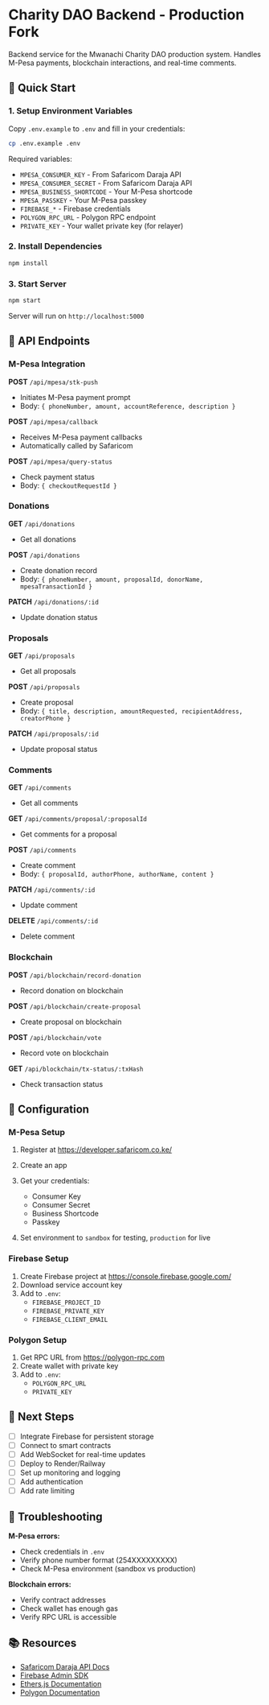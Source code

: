# Charity DAO Backend - Production Fork

Backend service for the Mwanachi Charity DAO production system. Handles M-Pesa payments, blockchain interactions, and real-time comments.

## 🚀 Quick Start

### 1. Setup Environment Variables

Copy `.env.example` to `.env` and fill in your credentials:

```bash
cp .env.example .env
```

Required variables:
- `MPESA_CONSUMER_KEY` - From Safaricom Daraja API
- `MPESA_CONSUMER_SECRET` - From Safaricom Daraja API
- `MPESA_BUSINESS_SHORTCODE` - Your M-Pesa shortcode
- `MPESA_PASSKEY` - Your M-Pesa passkey
- `FIREBASE_*` - Firebase credentials
- `POLYGON_RPC_URL` - Polygon RPC endpoint
- `PRIVATE_KEY` - Your wallet private key (for relayer)

### 2. Install Dependencies

```bash
npm install
```

### 3. Start Server

```bash
npm start
```

Server will run on `http://localhost:5000`

## 📡 API Endpoints

### M-Pesa Integration

**POST** `/api/mpesa/stk-push`
- Initiates M-Pesa payment prompt
- Body: `{ phoneNumber, amount, accountReference, description }`

**POST** `/api/mpesa/callback`
- Receives M-Pesa payment callbacks
- Automatically called by Safaricom

**POST** `/api/mpesa/query-status`
- Check payment status
- Body: `{ checkoutRequestId }`

### Donations

**GET** `/api/donations`
- Get all donations

**POST** `/api/donations`
- Create donation record
- Body: `{ phoneNumber, amount, proposalId, donorName, mpesaTransactionId }`

**PATCH** `/api/donations/:id`
- Update donation status

### Proposals

**GET** `/api/proposals`
- Get all proposals

**POST** `/api/proposals`
- Create proposal
- Body: `{ title, description, amountRequested, recipientAddress, creatorPhone }`

**PATCH** `/api/proposals/:id`
- Update proposal status

### Comments

**GET** `/api/comments`
- Get all comments

**GET** `/api/comments/proposal/:proposalId`
- Get comments for a proposal

**POST** `/api/comments`
- Create comment
- Body: `{ proposalId, authorPhone, authorName, content }`

**PATCH** `/api/comments/:id`
- Update comment

**DELETE** `/api/comments/:id`
- Delete comment

### Blockchain

**POST** `/api/blockchain/record-donation`
- Record donation on blockchain

**POST** `/api/blockchain/create-proposal`
- Create proposal on blockchain

**POST** `/api/blockchain/vote`
- Record vote on blockchain

**GET** `/api/blockchain/tx-status/:txHash`
- Check transaction status

## 🔧 Configuration

### M-Pesa Setup

1. Register at https://developer.safaricom.co.ke/
2. Create an app
3. Get your credentials:
   - Consumer Key
   - Consumer Secret
   - Business Shortcode
   - Passkey

4. Set environment to `sandbox` for testing, `production` for live

### Firebase Setup

1. Create Firebase project at https://console.firebase.google.com/
2. Download service account key
3. Add to `.env`:
   - `FIREBASE_PROJECT_ID`
   - `FIREBASE_PRIVATE_KEY`
   - `FIREBASE_CLIENT_EMAIL`

### Polygon Setup

1. Get RPC URL from https://polygon-rpc.com
2. Create wallet with private key
3. Add to `.env`:
   - `POLYGON_RPC_URL`
   - `PRIVATE_KEY`

## 📝 Next Steps

- [ ] Integrate Firebase for persistent storage
- [ ] Connect to smart contracts
- [ ] Add WebSocket for real-time updates
- [ ] Deploy to Render/Railway
- [ ] Set up monitoring and logging
- [ ] Add authentication
- [ ] Add rate limiting

## 🐛 Troubleshooting

**M-Pesa errors:**
- Check credentials in `.env`
- Verify phone number format (254XXXXXXXXX)
- Check M-Pesa environment (sandbox vs production)

**Blockchain errors:**
- Verify contract addresses
- Check wallet has enough gas
- Verify RPC URL is accessible

## 📚 Resources

- [Safaricom Daraja API Docs](https://developer.safaricom.co.ke/apis)
- [Firebase Admin SDK](https://firebase.google.com/docs/admin/setup)
- [Ethers.js Documentation](https://docs.ethers.org/)
- [Polygon Documentation](https://polygon.technology/developers)

